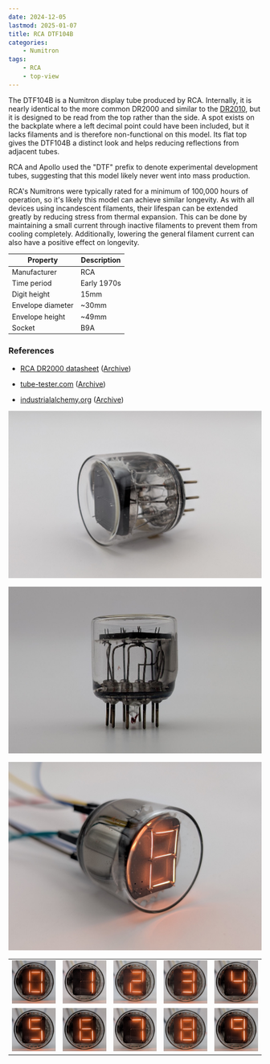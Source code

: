 ```yaml
---
date: 2024-12-05
lastmod: 2025-01-07
title: RCA DTF104B
categories:
    - Numitron
tags:
    - RCA
    - top-view
---
```


The DTF104B is a Numitron display tube produced by RCA. Internally, it is nearly identical to the more common DR2000 and similar to the [DR2010](/numitron/rca-dr2010/), but it is designed to be read from the top rather than the side. A spot exists on the backplate where a left decimal point could have been included, but it lacks filaments and is therefore non-functional on this model. Its flat top gives the DTF104B a distinct look and helps reducing reflections from adjacent tubes.

RCA and Apollo used the "DTF" prefix to denote experimental development tubes, suggesting that this model likely never went into mass production.

RCA's Numitrons were typically rated for a minimum of 100,000 hours of operation, so it's likely this model can achieve similar longevity. As with all devices using incandescent filaments, their lifespan can be extended greatly by reducing stress from thermal expansion. This can be done by maintaining a small current through inactive filaments to prevent them from cooling completely. Additionally, lowering the general filament current can also have a positive effect on longevity.

| Property          | Description    |
|-------------------|----------------|
| Manufacturer      | RCA            |
| Time period       | Early 1970s    |
| Digit height      | 15mm           |
| Envelope diameter | ~30mm          |
| Envelope height   | ~49mm          |
| Socket            | B9A            |

### References

- [RCA DR2000 datasheet](https://www.tube-tester.com/sites/nixie/dat_arch/Numitron_RCA_01.pdf) ([Archive](https://web.archive.org/web/20240923193536/http://www.tube-tester.com/sites/nixie/dat_arch/Numitron_RCA_01.pdf))

- [tube-tester.com](https://www.tube-tester.com/sites/nixie/data/dtf104b.htm) ([Archive](https://web.archive.org/web/20240616015026/https://www.tube-tester.com/sites/nixie/data/dtf104b.htm))

- [industrialalchemy.org](https://www.industrialalchemy.org/articleview.php?item=829) ([Archive](https://web.archive.org/web/20240421194702/http://industrialalchemy.org/articleview.php?item=829))

[![RCA DTF104B](assets/1.jpg)](assets/1.jpg)

[![RCA DTF104B](assets/2.jpg)](assets/2.jpg)

[![RCA DTF104B](assets/3.jpg)](assets/3.jpg)

<table>
    <tr>
        <td>
            <a href="assets/4.jpg">
                <img src="assets/4.jpg">
            </a>
        </td>
        <td>
            <a href="assets/5.jpg">
                <img src="assets/5.jpg">
            </a>
        </td>
        <td>
            <a href="assets/6.jpg">
                <img src="assets/6.jpg">
            </a>
        </td>
         <td>
            <a href="assets/7.jpg">
                <img src="assets/7.jpg">
            </a>
        </td>
        <td>
            <a href="assets/8.jpg">
                <img src="assets/8.jpg">
            </a>
        </td>
    </tr>
    <tr>
        <td>
            <a href="assets/9.jpg">
                <img src="assets/9.jpg">
            </a>
        </td>
        <td>
            <a href="assets/10.jpg">
                <img src="assets/10.jpg">
            </a>
        </td>
        <td>
            <a href="assets/11.jpg">
                <img src="assets/11.jpg">
            </a>
        </td>
         <td>
            <a href="assets/12.jpg">
                <img src="assets/12.jpg">
            </a>
        </td>
        <td>
            <a href="assets/13.jpg">
                <img src="assets/13.jpg">
            </a>
        </td>
    </tr>
</table>
